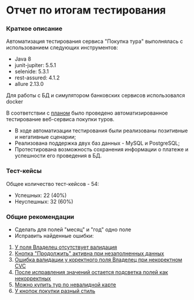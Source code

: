 # Отчет по итогам тестирования

### Краткое описание

Автоматизация тестирования сервиса "Покупка тура" выполнялась с использованием следующих инструментов:

* Java 8
* junit-jupiter: 5.5.1
* selenide: 5.3.1
* rest-assured: 4.1.2
* allure 2.13.0

Для работы с БД и симулятором банковских сервисов использовался docker

В соответствии с [планом](https://github.com/Maksim-Tukmachev/diplom/blob/main/Documentation/Plan.md) было проведено автоматизированное тестирование веб-сервиса покупки туров.

- В ходе автоматизации тестирования были реализованы позитивные и негативные сценарии;
- Реализована поддержка двух баз данных - MySQL и PostgreSQL;
- Протестирована возможность сохранения информации о платеже и успешности его проведения в БД.

### Тест-кейсы

Общее количество тест-кейсов - 54:

* Успешных:  22 (40%)
* Неуспешных: 32 (60%)

### Общие рекомендации

- Сделать для полей "месяц" и "год" одно поле 
- Исправить найденные ошибки:

1. [У поля Владелец отсутствует валидация](https://github.com/Maksim-Tukmachev/diplom/issues/7)
2. [Кнопка "Продолжить" активна при незаполненных данных](https://github.com/Maksim-Tukmachev/diplom/issues/6)
3. [Ошибка валидации у коректного поля Владелец при некоректном CVC](https://github.com/Maksim-Tukmachev/diplom/issues/5)
4. [После исправления значений остается подсветка полей как некорректных](https://github.com/Maksim-Tukmachev/diplom/issues/4)
5. [Можно купить тур по невалидной карте](https://github.com/Maksim-Tukmachev/diplom/issues/3)
6. [У кнопок покупки разный стиль](https://github.com/Maksim-Tukmachev/diplom/issues/2)